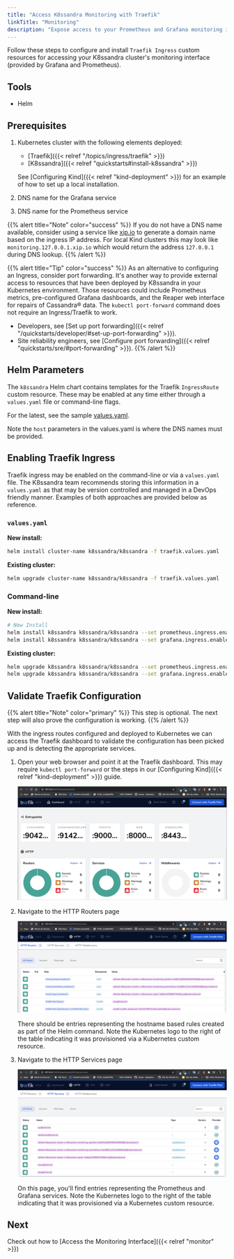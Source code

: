 ```yaml
---
title: "Access K8ssandra Monitoring with Traefik"
linkTitle: "Monitoring"
description: "Expose access to your Prometheus and Grafana monitoring interfaces for Apache Cassandra® using Traefik ingress"
---
```


Follow these steps to configure and install `Traefik Ingress` custom resources for accessing your K8ssandra cluster's monitoring interface (provided by Grafana and Prometheus).

## Tools

* Helm

## Prerequisites

1. Kubernetes cluster with the following elements deployed:
   * [Traefik]({{< relref "/topics/ingress/traefik" >}})
   * [K8ssandra]({{< relref "quickstarts#install-k8ssandra" >}})

   See [Configuring Kind]({{< relref "kind-deployment" >}}) for an example of
   how to set up a local installation.
1. DNS name for the Grafana service
1. DNS name for the Prometheus service

{{% alert title="Note" color="success" %}}
If you do not have a DNS name available, consider using a service like [xip.io](http://xip.io) to generate a domain name based on the ingress IP address. For local Kind clusters this may look like `monitoring.127.0.0.1.xip.io` which would return the address `127.0.0.1` during DNS lookup.
{{% /alert %}}

{{% alert title="Tip" color="success" %}}
As an alternative to configuring an Ingress, consider port forwarding. It's another way to provide external access to resources that have been deployed by K8ssandra in your Kubernetes environment. Those resources could include Prometheus metrics, pre-configured Grafana dashboards, and the Reaper web interface for repairs of Cassandra&reg; data. The `kubectl port-forward` command does not require an Ingress/Traefik to work. 

* Developers, see [Set up port forwarding]({{< relref "/quickstarts/developer/#set-up-port-forwarding" >}}).  
* Site reliability engineers, see [Configure port forwarding]({{< relref "quickstarts/sre/#port-forwarding" >}}).
{{% /alert %}}

## Helm Parameters

The `k8ssandra` Helm chart contains templates for the Traefik `IngressRoute` custom resource. These may be enabled at any time either through a `values.yaml` file or command-line flags.

For the latest, see the sample [values.yaml](https://github.com/k8ssandra/k8ssandra/blob/main/charts/k8ssandra/values.yaml). 

Note the `host` parameters in the values.yaml is where the DNS names must be provided.

## Enabling Traefik Ingress

Traefik ingress may be enabled on the command-line or via a `values.yaml` file. The K8ssandra team recommends storing this information in a `values.yaml` as that may be version controlled and managed in a DevOps friendly manner. Examples of both approaches are provided below as reference.

### `values.yaml`

**New install:**

```bash
helm install cluster-name k8ssandra/k8ssandra -f traefik.values.yaml
```

**Existing cluster:**

```bash
helm upgrade cluster-name k8ssandra/k8ssandra -f traefik.values.yaml
```

### Command-line

**New install:**

```bash
# New Install
helm install k8ssandra k8ssandra/k8ssandra --set prometheus.ingress.enabled=true,prometheus.ingress.host=localhost
helm install k8ssandra k8ssandra/k8ssandra --set grafana.ingress.enabled=true,grafana.ingress.host=localhost
```

**Existing cluster:**

```bash
helm upgrade k8ssandra k8ssandra/k8ssandra --set prometheus.ingress.enabled=true,prometheus.ingress.host=localhost
helm upgrade k8ssandra k8ssandra/k8ssandra --set grafana.ingress.enabled=true,grafana.ingress.host=localhost
```

## Validate Traefik Configuration

{{% alert title="Note" color="primary" %}}
This step is optional. The next step will also prove the configuration is working.
{{% /alert %}}

With the ingress routes configured and deployed to Kubernetes we can access the Traefik dashboard to validate the configuration has been picked up and is detecting the appropriate services.

1. Open your web browser and point it at the Traefik dashboard. This may require
   `kubectl port-forward` or the steps in our [Configuring Kind]({{< relref
   "kind-deployment" >}}) guide.

    ![Traefik Dashboard](traefik-dashboard.png)

1. Navigate to the HTTP Routers page

    ![Traefik HTTP Routers](traefik-http-routers.png)

    There should be entries representing the hostname based rules created as
    part of the Helm command. Note the Kubernetes logo to the right of the table
    indicating it was provisioned via a Kubernetes custom resource.

1. Navigate to the HTTP Services page

    ![Traefik HTTP Services](traefik-http-services.png)

    On this page, you'll find entries representing the Prometheus and Grafana services.
    Note the Kubernetes logo to the right of the table indicating that it was
    provisioned via a Kubernetes custom resource.

## Next

Check out how to [Access the Monitoring Interface]({{< relref "monitor" >}})
